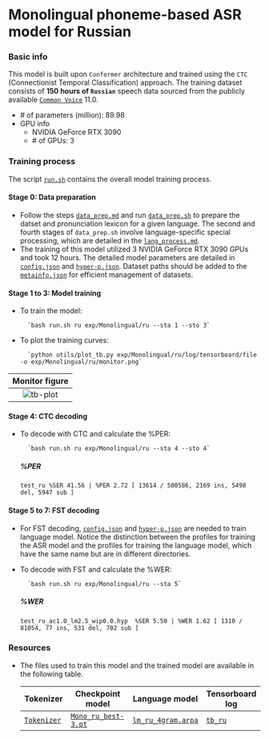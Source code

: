 # Monolingual phoneme-based ASR model for Russian
### Basic info

This model is built upon `Conformer` architecture and trained using the `CTC` (Connectionist Temporal Classification) approach. The training dataset consists of __150 hours of `Russian`__ speech data sourced from the publicly available [`Common Voice`](https://commonvoice.mozilla.org/) 11.0.

* \# of parameters (million): 89.98
* GPU info 
  * NVIDIA GeForce RTX 3090
  * \# of GPUs: 3

### Training process

The script [`run.sh`](../../../run.sh) contains the overall model training process.

#### Stage 0: Data preparation
* Follow the steps [`data_prep.md`](../../../local/data_prep.md) and run [`data_prep.sh`](../../../local/data_prep.sh) to prepare the datset and pronunciation lexicon for a given language. The second and fourth stages of `data_prep.sh` involve language-specific special processing, which are detailed in the [`lang_process.md`](../../../lang-process/ru/lang_process.md). 
* The training of this model utilized 3 NVIDIA GeForce RTX 3090 GPUs and took 12 hours. The detailed model parameters are detailed in [`config.json`](config.json) and [`hyper-p.json`](hyper-p.json). Dataset paths should be added to the [`metainfo.json`](../../../data/metainfo.json) for efficient management of datasets.

#### Stage 1 to 3: Model training
* To train the model:

        `bash run.sh ru exp/Monolingual/ru --sta 1 --sto 3`
* To plot the training curves:

        `python utils/plot_tb.py exp/Monolingual/ru/log/tensorboard/file -o exp/Monolingual/ru/monitor.png`

|     Monitor figure    |
|:-----------------------:|
|![tb-plot](./monitor.png)|

#### Stage 4: CTC decoding
* To decode with CTC and calculate the %PER:

        `bash run.sh ru exp/Monolingual/ru --sta 4 --sto 4`

    ##### %PER
    ```
    test_ru %SER 41.56 | %PER 2.72 [ 13614 / 500586, 2169 ins, 5498 del, 5947 sub ]
    ```

#### Stage 5 to 7: FST decoding
* For FST decoding, [`config.json`](./lm/config.json) and [`hyper-p.json`](./lm/hyper-p.json) are needed to train language model. Notice the distinction between the profiles for training the ASR model and the profiles for training the language model, which have the same name but are in different directories.
* To decode with FST and calculate the %WER:

        `bash run.sh ru exp/Monolingual/ru --sta 5`

    ##### %WER
    ```
    test_ru_ac1.0_lm2.5_wip0.0.hyp  %SER 5.50 | %WER 1.62 [ 1310 / 81054, 77 ins, 531 del, 702 sub ]

    ```
### Resources
* The files used to train this model and the trained model are available in the following table. 

    | Tokenizer | Checkpoint model | Language model | Tensorboard log |
    | ----------- | ----------- | ----------- | ----------- |
    | [`Tokenizer`](http://cat-ckpt.oss-cn-beijing.aliyuncs.com/cat-multilingual/cv-lang10/dict/ru/tokenizer.tknz?OSSAccessKeyId=LTAI5tF9KeigLW4UoLbK9vnJ&Expires=2064644929&Signature=Y%2Bb6fEnejL8UlWI8n8QTjvTwz8Q%3D) | [`Mono_ru_best-3.pt`](https://cat-ckpt.oss-cn-beijing.aliyuncs.com/cat-multilingual/cv-lang10/exp/ru/Mono_ru_best-3.pt) | [`lm_ru_4gram.arpa`](https://cat-ckpt.oss-cn-beijing.aliyuncs.com/cat-multilingual/cv-lang10/exp/ru/lm_ru_4gram.arpa) | [`tb_ru`](https://cat-ckpt.oss-cn-beijing.aliyuncs.com/cat-multilingual/cv-lang10/exp/ru/tb_log_ru.tar.gz) |
